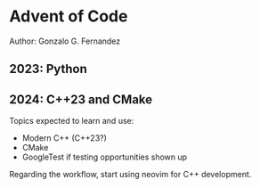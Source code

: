 # Advent of Code
Author: Gonzalo G. Fernandez

## 2023: Python

## 2024: C++23 and CMake
Topics expected to learn and use:
- Modern C++ (C++23?)
- CMake
- GoogleTest if testing opportunities shown up

Regarding the workflow, start using neovim for C++ development.
